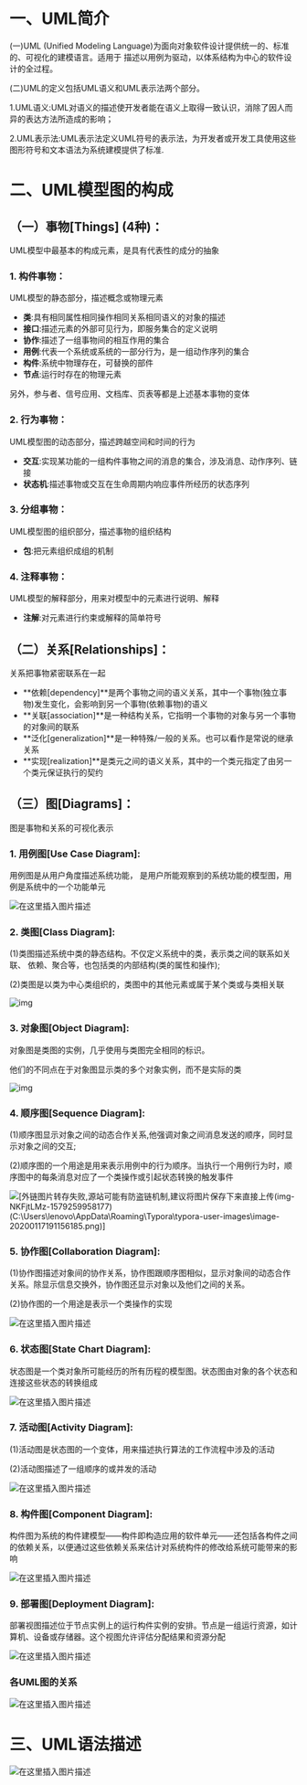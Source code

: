 # 一、UML简介

(一)UML (Unified Modeling Language)为面向对象软件设计提供统一的、标准的、可视化的建模语言。适用于
描述以用例为驱动，以体系结构为中心的软件设计的全过程。

(二)UML的定义包括UML语义和UML表示法两个部分。

1.UML语义:UML对语义的描述使开发者能在语义上取得一致认识，消除了因人而异的表达方法所造成的影响；

2.UML表示法:UML表示法定义UML符号的表示法，为开发者或开发工具使用这些图形符号和文本语法为系统建模提供了标准.

# 二、UML模型图的构成

##  （一）事物[Things] (4种)：

UML模型中最基本的构成元素，是具有代表性的成分的抽象

###  1. 构件事物：

UML模型的静态部分，描述概念或物理元素

- **类**:具有相同属性相同操作相同关系相同语义的对象的描述
- **接口**:描述元素的外部可见行为，即服务集合的定义说明
- **协作**:描述了一组事物间的相互作用的集合
- **用例**:代表一个系统或系统的一部分行为，是一组动作序列的集合
- **构件**:系统中物理存在，可替换的部件
- **节点**:运行时存在的物理元素

另外，参与者、信号应用、文档库、页表等都是上述基本事物的变体

### 2. 行为事物：

UML模型图的动态部分，描述跨越空间和时间的行为

- **交互**:实现某功能的一组构件事物之间的消息的集合，涉及消息、动作序列、链接
- **状态机**:描述事物或交互在生命周期内响应事件所经历的状态序列

### 3. 分组事物：

UML模型图的组织部分，描述事物的组织结构

- **包**:把元素组织成组的机制 

### 4. 注释事物：

UML模型的解释部分，用来对模型中的元素进行说明、解释

- **注解**:对元素进行约束或解释的简单符号

## （二）关系[Relationships]：

关系把事物紧密联系在一起

- **依赖[dependency]**是两个事物之间的语义关系，其中一个事物(独立事物)发生变化，会影响到另一个事物(依赖事物)的语义
- **关联[association]**是一种结构关系，它指明一个事物的对象与另一个事物的对象间的联系
- **泛化[generalization]**是一种特殊/一般的关系。也可以看作是常说的继承关系
- **实现[realization]**是类元之间的语义关系，其中的一个类元指定了由另一个类元保证执行的契约

## （三）图[Diagrams]：

图是事物和关系的可视化表示

### 1. 用例图[Use Case Diagram]:

用例图是从用户角度描述系统功能， 是用户所能观察到的系统功能的模型图，用例是系统中的一个功能单元 

![在这里插入图片描述](.\imgs\1)

### 2. 类图[Class Diagram]:

(1)类图描述系统中类的静态结构。不仅定义系统中的类，表示类之间的联系如关联、
   依赖、聚合等，也包括类的内部结构(类的属性和操作);

(2)类图是以类为中心类组织的，类图中的其他元素或属于某个类或与类相关联

![img](.\imgs\2)

### 3. 对象图[Object Diagram]:

对象图是类图的实例，几乎使用与类图完全相同的标识。

他们的不同点在于对象图显示类的多个对象实例，而不是实际的类

![img](.\imgs\3)

### 4. 顺序图[Sequence Diagram]:

(1)顺序图显示对象之间的动态合作关系,他强调对象之间消息发送的顺序，同时显示对象之间的交互;

(2)顺序图的一个用途是用来表示用例中的行为顺序。当执行一个用例行为时，顺序图中的每条消息对应了一个类操作或引起状态转换的触发事件

![[外链图片转存失败,源站可能有防盗链机制,建议将图片保存下来直接上传(img-NKFjtLMz-1579259958177)(C:\Users\lenovo\AppData\Roaming\Typora\typora-user-images\image-20200117191156185.png)]](.\imgs\4)

### 5. 协作图[Collaboration Diagram]:

(1)协作图描述对象间的协作关系，协作图跟顺序图相似，显示对象间的动态合作关系。除显示信息交换外，协作图还显示对象以及他们之间的关系。

(2)协作图的一个用途是表示一个类操作的实现

![在这里插入图片描述](.\imgs\5)

### 6. 状态图[State Chart Diagram]:

状态图是一个类对象所可能经历的所有历程的模型图。状态图由对象的各个状态和连接这些状态的转换组成

![在这里插入图片描述](.\imgs\6)

### 7. 活动图[Activity Diagram]:

(1)活动图是状态图的一个变体，用来描述执行算法的工作流程中涉及的活动    

(2)活动图描述了一组顺序的或并发的活动

![在这里插入图片描述](.\imgs\7)

### 8. 构件图[Component Diagram]:

构件图为系统的构件建模型——构件即构造应用的软件单元——还包括各构件之间的依赖关系，以便通过这些依赖关系来估计对系统构件的修改给系统可能带来的影响

![在这里插入图片描述](.\imgs\8)

### 9. 部署图[Deployment Diagram]:

部署视图描述位于节点实例上的运行构件实例的安排。节点是一组运行资源，如计算机、设备或存储器。这个视图允许评估分配结果和资源分配

![在这里插入图片描述](.\imgs\9)

### 各UML图的关系

![在这里插入图片描述](.\imgs\10)

# 三、UML语法描述

![在这里插入图片描述](.\imgs\11)